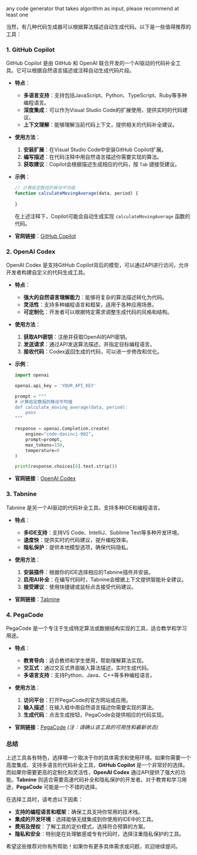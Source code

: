 any code generator that takes algorithm as input, please recommend at least one

当然，有几种代码生成器可以根据算法描述自动生成代码。以下是一些值得推荐的工具：

### 1. **GitHub Copilot**
GitHub Copilot 是由 GitHub 和 OpenAI 联合开发的一个AI驱动的代码补全工具。它可以根据自然语言描述或注释自动生成代码片段。

- **特点**：
  - **多语言支持**：支持包括JavaScript、Python、TypeScript、Ruby等多种编程语言。
  - **深度集成**：可以作为Visual Studio Code的扩展使用，提供实时的代码建议。
  - **上下文理解**：能够理解当前代码上下文，提供相关的代码补全建议。

- **使用方法**：
  1. **安装扩展**：在Visual Studio Code中安装GitHub Copilot扩展。
  2. **编写描述**：在代码注释中用自然语言描述你需要实现的算法。
  3. **获取建议**：Copilot会根据描述生成相应的代码，按 `Tab` 键接受建议。

- **示例**：

  ```javascript
  // 计算给定数组的移动平均值
  function calculateMovingAverage(data, period) {
      
  }
  ```

  在上述注释下，Copilot可能会自动生成实现 `calculateMovingAverage` 函数的代码。

- **官网链接**：[GitHub Copilot](https://github.com/features/copilot)

### 2. **OpenAI Codex**
OpenAI Codex 是支持GitHub Copilot背后的模型，可以通过API进行访问，允许开发者构建自定义的代码生成工具。

- **特点**：
  - **强大的自然语言理解能力**：能够将复杂的算法描述转化为代码。
  - **灵活性**：支持多种编程语言和框架，适用于各种应用场景。
  - **可定制化**：开发者可以根据特定需求调整生成代码的风格和结构。

- **使用方法**：
  1. **获取API密钥**：注册并获取OpenAI的API密钥。
  2. **发送请求**：通过API发送算法描述，并指定目标编程语言。
  3. **接收代码**：Codex返回生成的代码，可以进一步修改和优化。

- **示例**：

  ```python
  import openai

  openai.api_key = 'YOUR_API_KEY'

  prompt = """
  # 计算给定数组的移动平均值
  def calculate_moving_average(data, period):
      pass
  """

  response = openai.Completion.create(
      engine="code-davinci-002",
      prompt=prompt,
      max_tokens=150,
      temperature=0
  )

  print(response.choices[0].text.strip())
  ```

- **官网链接**：[OpenAI Codex](https://openai.com/product/codex)

### 3. **Tabnine**
Tabnine 是另一个AI驱动的代码补全工具，支持多种IDE和编程语言。

- **特点**：
  - **多IDE支持**：支持VS Code、IntelliJ、Sublime Text等多种开发环境。
  - **速度快**：提供实时的代码建议，提升编程效率。
  - **隐私保护**：提供本地模型选项，确保代码隐私。

- **使用方法**：
  1. **安装插件**：根据你的IDE选择相应的Tabnine插件并安装。
  2. **启用AI补全**：在编写代码时，Tabnine会根据上下文提供智能补全建议。
  3. **接受建议**：使用快捷键或鼠标点击接受代码建议。

- **官网链接**：[Tabnine](https://www.tabnine.com/)

### 4. **PegaCode**
PegaCode 是一个专注于生成特定算法或数据结构实现的工具，适合教学和学习用途。

- **特点**：
  - **教育导向**：适合教师和学生使用，帮助理解算法实现。
  - **交互式**：通过交互式界面输入算法描述，实时生成代码。
  - **多语言支持**：支持Python、Java、C++等多种编程语言。

- **使用方法**：
  1. **访问平台**：打开PegaCode的官方网站或应用。
  2. **输入描述**：在输入框中用自然语言描述你需要实现的算法。
  3. **生成代码**：点击生成按钮，PegaCode会提供相应的代码实现。

- **官网链接**：[PegaCode](https://www.pegacode.com/) *(注：请确认该工具的可用性和最新状态)*

### 总结

上述工具各有特色，选择哪一个取决于你的具体需求和使用环境。如果你需要一个高度集成、支持多语言的代码补全工具，**GitHub Copilot** 是一个非常好的选择。而如果你需要更高的定制化和灵活性，**OpenAI Codex** 通过API提供了强大的功能。**Tabnine** 则适合需要高速代码补全和隐私保护的开发者。对于教育和学习用途，**PegaCode** 可能是一个不错的选择。

在选择工具时，请考虑以下因素：

- **支持的编程语言和框架**：确保工具支持你常用的技术栈。
- **集成的开发环境**：选择能够无缝集成到你使用的IDE中的工具。
- **费用及授权**：了解工具的定价模式，选择符合预算的方案。
- **隐私和安全**：特别是在处理敏感或专有代码时，选择注重隐私保护的工具。

希望这些推荐对你有所帮助！如果你有更多具体需求或问题，欢迎继续提问。